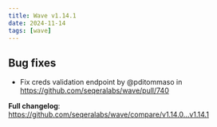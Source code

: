 ```yaml
---
title: Wave v1.14.1
date: 2024-11-14
tags: [wave]
---
```


## Bug fixes

- Fix creds validation endpoint by @pditommaso in https://github.com/seqeralabs/wave/pull/740

**Full changelog**: https://github.com/seqeralabs/wave/compare/v1.14.0...v1.14.1
